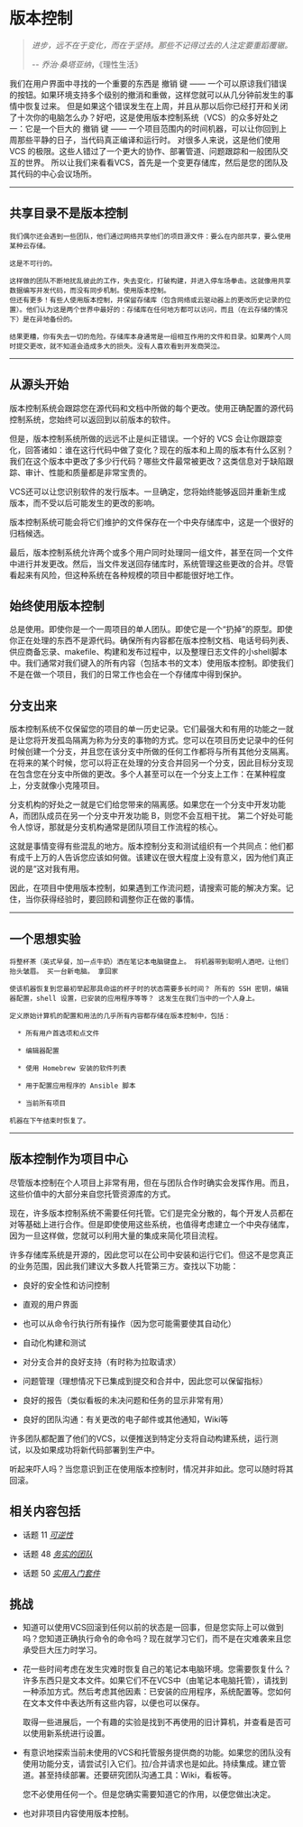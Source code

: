 # 版本控制
<!-- 2020.03.24 -->

> _进步，远不在于变化，而在于坚持。那些不记得过去的人注定要重蹈覆辙。_
>
> -- _乔治·桑塔亚纳_，《理性生活》

我们在用户界面中寻找的一个重要的东西是 撤销 键 —— 一个可以原谅我们错误的按钮。如果环境支持多个级别的撤消和重做，这样您就可以从几分钟前发生的事情中恢复过来。
但是如果这个错误发生在上周，并且从那以后你已经打开和关闭了十次你的电脑怎么办？好吧，这是使用版本控制系统（VCS）的众多好处之一：它是一个巨大的 撤销 键 —— 一个项目范围内的时间机器，可以让你回到上周那些平静的日子，当代码真正编译和运行时。
对很多人来说，这是他们使用 VCS 的极限。这些人错过了一个更大的协作、部署管道、问题跟踪和一般团队交互的世界。
所以让我们来看看VCS，首先是一个变更存储库，然后是您的团队及其代码的中心会议场所。

---
## 共享目录不是版本控制

    我们偶尔还会遇到一些团队，他们通过网络共享他们的项目源文件：要么在内部共享，要么使用某种云存储。

    这是不可行的。

    这样做的团队不断地扰乱彼此的工作，失去变化，打破构建，并进入停车场拳击。这就像用共享数据编写并发代码，而没有同步机制。使用版本控制。
    但还有更多！有些人使用版本控制，并保留存储库（包含网络或云驱动器上的更改历史记录的位置）。他们认为这是两个世界中最好的：存储库在任何地方都可以访问，而且（在云存储的情况下）是在异地备份的。

    结果更糟，你有失去一切的危险。存储库本身通常是一组相互作用的文件和目录。如果两个人同时提交更改，就不知道会造成多大的损失。没有人喜欢看到开发商哭泣。

---

## 从源头开始

版本控制系统会跟踪您在源代码和文档中所做的每个更改。使用正确配置的源代码控制系统，您始终可以返回到以前版本的软件。

但是，版本控制系统所做的远远不止是纠正错误。一个好的 VCS 会让你跟踪变化，回答诸如：谁在这行代码中做了变化？现在的版本和上周的版本有什么区别？我们在这个版本中更改了多少行代码？哪些文件最常被更改？这类信息对于缺陷跟踪、审计、性能和质量都是非常宝贵的。

VCS还可以让您识别软件的发行版本。一旦确定，您将始终能够返回并重新生成版本，而不受以后可能发生的更改的影响。

版本控制系统可能会将它们维护的文件保存在一个中央存储库中，这是一个很好的归档候选。

最后，版本控制系统允许两个或多个用户同时处理同一组文件，甚至在同一个文件中进行并发更改。然后，当文件发送回存储库时，系统管理这些更改的合并。尽管看起来有风险，但这种系统在各种规模的项目中都能很好地工作。

## 始终使用版本控制

总是使用。即使你是一个一周项目的单人团队。即使它是一个“扔掉”的原型。即使你正在处理的东西不是源代码。确保所有内容都在版本控制文档、电话号码列表、供应商备忘录、makefile、构建和发布过程中，以及整理日志文件的小shell脚本中。我们通常对我们键入的所有内容（包括本书的文本）使用版本控制。即使我们不是在做一个项目，我们的日常工作也会在一个存储库中得到保护。

## 分支出来

版本控制系统不仅保留您的项目的单一历史记录。它们最强大和有用的功能之一就是让您将开发孤岛隔离为称为分支的事物的方式。您可以在项目历史记录中的任何时候创建一个分支，并且您在该分支中所做的任何工作都将与所有其他分支隔离。在将来的某个时候，您可以将正在处理的分支合并回另一个分支，因此目标分支现在包含您在分支中所做的更改。多个人甚至可以在一个分支上工作：在某种程度上，分支就像小克隆项目。

分支机构的好处之一就是它们给您带来的隔离感。如果您在一个分支中开发功能 A，而团队成员在另一个分支中开发功能 B，则您不会互相干扰。
第二个好处可能令人惊讶，那就是分支机构通常是团队项目工作流程的核心。

这就是事情变得有些混乱的地方。版本控制分支和测试组织有一个共同点：他们都有成千上万的人告诉您应该如何做。该建议在很大程度上没有意义，因为他们真正说的是“这对我有用。

因此，在项目中使用版本控制，如果遇到工作流问题，请搜索可能的解决方案。记住，当你获得经验时，要回顾和调整你正在做的事情。

---
## 一个思想实验
    将整杯茶（英式早餐，加一点牛奶）洒在笔记本电脑键盘上。 将机器带到聪明人酒吧，让他们抬头皱眉。 买一台新电脑。 拿回家

    使该机器恢复到您最初举起那具命运的杯子时的状态需要多长时间？ 所有的 SSH 密钥，编辑器配置，shell 设置，已安装的应用程序等等？ 这发生在我们当中的一个人身上。

    定义原始计算机的配置和用法的几乎所有内容都存储在版本控制中，包括：

      * 所有用户首选项和点文件

      * 编辑器配置

      * 使用 Homebrew 安装的软件列表

      * 用于配置应用程序的 Ansible 脚本

      * 当前所有项目

    机器在下午结束时恢复了。

---

## 版本控制作为项目中心

尽管版本控制在个人项目上非常有用，但在与团队合作时确实会发挥作用。而且，这些价值中的大部分来自您托管资源库的方式。

现在，许多版本控制系统不需要任何托管。它们是完全分散的，每个开发人员都在对等基础上进行合作。但是即使使用这些系统，也值得考虑建立一个中央存储库，因为一旦这样做，您就可以利用大量的集成来简化项目流程。

许多存储库系统是开源的，因此您可以在公司中安装和运行它们。但这不是您真正的业务范围，因此我们建议大多数人托管第三方。查找以下功能：

- 良好的安全性和访问控制

- 直观的用户界面

- 也可以从命令行执行所有操作（因为您可能需要使其自动化）

- 自动化构建和测试

- 对分支合并的良好支持（有时称为拉取请求）

- 问题管理（理想情况下已集成到提交和合并中，因此您可以保留指标）

- 良好的报告（类似看板的未决问题和任务的显示非常有用）

- 良好的团队沟通：有关更改的电子邮件或其他通知，Wiki等

许多团队都配置了他们的VCS，以便推送到特定分支将自动构建系统，运行测试，以及如果成功将新代码部署到生产中。

听起来吓人吗？当您意识到正在使用版本控制时，情况并非如此。您可以随时将其回滚。

## 相关内容包括

- 话题 11 [_可逆性_](../Chapter2/可逆性.md)

- 话题 48 [_务实的团队_](../Chapter9/务实的团队.md)

- 话题 50 [_实用入门套件_](../Chapter9/实用入门套件.md)

## 挑战

- 知道可以使用VCS回滚到任何以前的状态是一回事，但是您实际上可以做到吗？您知道正确执行命令的命令吗？现在就学习它们，而不是在灾难袭来且您承受巨大压力时学习。

- 花一些时间考虑在发生灾难时恢复自己的笔记本电脑环境。您需要恢复什么？许多东西只是文本文件。如果它们不在VCS中（由笔记本电脑托管），请找到一种添加方式。然后考虑其他因素：已安装的应用程序，系统配置等。您如何在文本文件中表达所有这些内容，以便也可以保存。

  取得一些进展后，一个有趣的实验是找到不再使用的旧计算机，并查看是否可以使用新系统进行设置。

- 有意识地探索当前未使用的VCS和托管服务提供商的功能。如果您的团队没有使用功能分支，请尝试引入它们。拉/合并请求也是如此。持续集成。建立管道。甚至持续部署。还要研究团队沟通工具：Wiki，看板等。

  您不必使用任何一个。但是您确实需要知道它的作用，以便您做出决定。

- 也对非项目内容使用版本控制。
